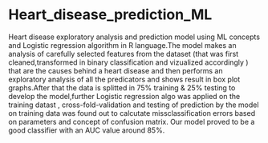 # Heart_disease_prediction_ML
Heart disease exploratory analysis and prediction model  using ML concepts and Logistic regression algorithm in R language.The model makes an analysis of carefully 
selected features from the dataset (that was first cleaned,transformed in binary classification and vizualized accordingly ) that are the causes 
behind a heart disease and then performs an exploratory analysis of all the predicators and shows result in box plot graphs.After that the data is splitted in 75% training &
25% testing to develop the model,further Logistic regression algo was applied on the training datast , cross-fold-validation and testing of prediction by the model on training
data was found out to calcutate missclassification errors based on parameters and concept of confusion matrix.
Our model proved to be a good classifier with an AUC value around 85%.

